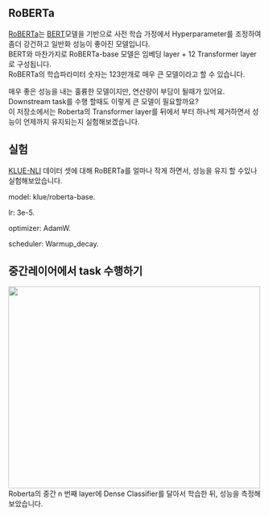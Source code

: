 ## RoBERTa
[RoBERTa](https://arxiv.org/abs/1907.11692)는 [BERT](https://arxiv.org/abs/1810.04805)모델을 기반으로 사전 학습 가정에서 Hyperparameter를 조정하여 좀더 강건하고 일반화 성능이 좋아진 모델입니다.  
BERT와 마찬가지로 RoBERTa-base 모델은 임베딩 layer + 12 Transformer layer로 구성됩니다.  
RoBERTa의 학습파라미터 숫자는 123만개로 매우 큰 모델이라고 할 수 있습니다.  
  
  
매우 좋은 성능을 내는 훌륭한 모델이지만, 연산량이 부담이 될때가 있어요.  
Downstream task를 수행 할때도 이렇게 큰 모델이 필요할까요?  
이 저장소에서는 Roberta의 Transformer layer를 뒤에서 부터 하나씩 제거하면서 성능이 언제까지 유지되는지 실험해보겠습니다.  


## 실험
[KLUE-NLI](https://klue-benchmark.com/) 데이터 셋에 대해 RoBERTa를 얼마나 작게 하면서, 성능을 유지 할 수있나 실험해보았습니다.  

model: klue/roberta-base. 

lr: 3e-5. 

optimizer: AdamW. 

scheduler: Warmup_decay. 


## 중간레이어에서 task 수행하기
<img src="https://user-images.githubusercontent.com/87703352/159858352-9aff4bff-c892-47b2-99bd-b6c446c9b0de.png" width="500" height="400"> 
Roberta의 중간 n 번째 layer에 Dense Classifier를 달아서 학습한 뒤, 성능을 측정해 보았습니다.
